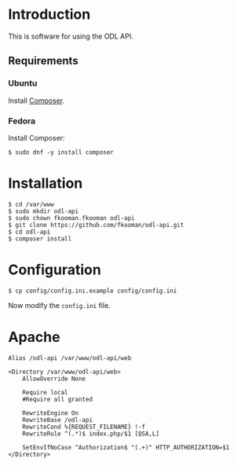 # Introduction
This is software for using the ODL API.

## Requirements
### Ubuntu
Install [Composer](https://getcomposer.org).

### Fedora
Install Composer:

    $ sudo dnf -y install composer

# Installation

    $ cd /var/www
    $ sudo mkdir odl-api
    $ sudo chown fkooman.fkooman odl-api
	$ git clone https://github.com/fkooman/odl-api.git
	$ cd odl-api
	$ composer install

# Configuration

    $ cp config/config.ini.example config/config.ini

Now modify the `config.ini` file.

# Apache

    Alias /odl-api /var/www/odl-api/web

    <Directory /var/www/odl-api/web>
        AllowOverride None

        Require local
        #Require all granted

        RewriteEngine On
        RewriteBase /odl-api
        RewriteCond %{REQUEST_FILENAME} !-f
        RewriteRule ^(.*)$ index.php/$1 [QSA,L]

        SetEnvIfNoCase ^Authorization$ "(.+)" HTTP_AUTHORIZATION=$1
    </Directory>

